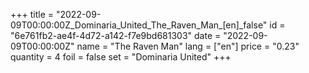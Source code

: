 +++
title = "2022-09-09T00:00:00Z_Dominaria_United_The_Raven_Man_[en]_false"
id = "6e761fb2-ae4f-4d72-a142-f7e9bd681303"
date = "2022-09-09T00:00:00Z"
name = "The Raven Man"
lang = ["en"]
price = "0.23"
quantity = 4
foil = false
set = "Dominaria United"
+++

